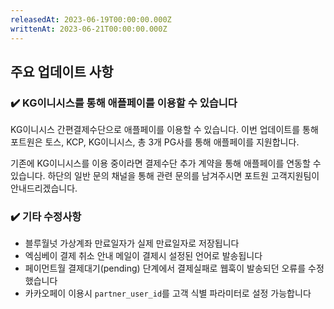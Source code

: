 ```yaml
---
releasedAt: 2023-06-19T00:00:00.000Z
writtenAt: 2023-06-21T00:00:00.000Z
---
```


## 주요 업데이트 사항

### ✔️ KG이니시스를 통해 애플페이를 이용할 수 있습니다

KG이니시스 간편결제수단으로 애플페이를 이용할 수 있습니다. 이번 업데이트를 통해 포트원은 토스, KCP, KG이니시스, 총 3개 PG사를 통해 애플페이를 지원합니다.

기존에 KG이니시스를 이용 중이라면 결제수단 추가 계약을 통해 애플페이를 연동할 수 있습니다. 하단의 일반
문의 채널을 통해 관련 문의를 남겨주시면 포트원 고객지원팀이 안내드리겠습니다.

### ✔️ 기타 수정사항

- 블루월넛 가상계좌 만료일자가 실제 만료일자로 저장됩니다
- 엑심베이 결제 취소 안내 메일이 결제시 설정된 언어로 발송됩니다
- 페이먼트월 결제대기(pending) 단계에서 결제실패로 웹훅이 발송되던 오류를 수정했습니다
- 카카오페이 이용시 `partner_user_id`를 고객 식별 파라미터로 설정 가능합니다
